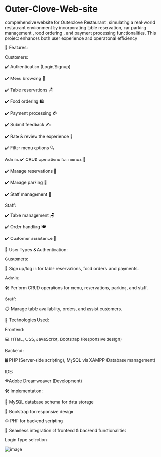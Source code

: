 # Outer-Clove-Web-site
comprehensive website for Outerclove Restaurant , simulating a real-world restaurant environment by incorporating table reservation, car parking management , food ordering , and payment processing functionalities. This project enhances both user experience and operational efficiency

🔑 Features:

Customers:

✔️ Authentication (Login/Signup)


✔️ Menu browsing 📜


✔️ Table reservations 🪑

✔️ Food ordering 🛍️

✔️ Payment processing 💳

✔️ Submit feedback ✍️

✔️ Rate & review the experience 🌟

✔️ Filter menu options 🔍

Admin:
✔️ CRUD operations for menus 📝

✔️ Manage reservations 📅

✔️ Manage parking 🚗

✔️ Staff management 👥

Staff:

✔️ Table management 🪑

✔️ Order handling 🍽️

✔️ Customer assistance 🤝


👥 User Types & Authentication:

Customers:

👤 Sign up/log in for table reservations, food orders, and payments.

Admin:

🛠️ Perform CRUD operations for menu, reservations, parking, and staff.

Staff:

📋 Manage table availability, orders, and assist customers.



🔧 Technologies Used:

Frontend:

💻 HTML, CSS, JavaScript, Bootstrap (Responsive design)

Backend:

🖥️ PHP (Server-side scripting), MySQL via XAMPP (Database management)

IDE:

 ⚒️Adobe Dreamweaver (Development)



🛠️ Implementation:

🔗 MySQL database schema for data storage

📱 Bootstrap for responsive design

⚙️ PHP for backend scripting

📡 Seamless integration of frontend & backend functionalities


Login Type selection

![image](https://github.com/user-attachments/assets/04900b99-cf36-4a6b-8163-74d4d62042b3)

